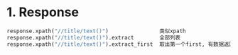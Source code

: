 # 1. Response

```python
response.xpath("//title/text()")				类似xpath
response.xpath("//title/text()").extract		全部列表
response.xpath("//title/text()").extract_first  取出第一个first, 有数据返回数据, 没数据返回None
```



